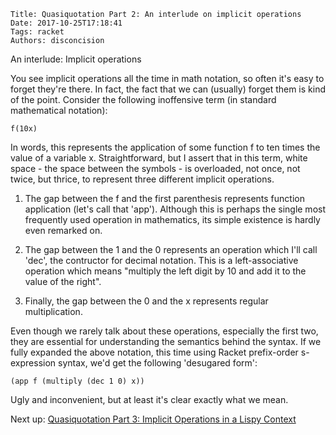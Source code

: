     Title: Quasiquotation Part 2: An interlude on implicit operations
    Date: 2017-10-25T17:18:41
    Tags: racket
    Authors: disconcision

An interlude: Implicit operations

You see implicit operations all the time in math notation, so often it's easy to forget they're there. In fact, the fact that we can (usually) forget them is kind of the point. Consider the following inoffensive term (in standard mathematical notation):

```
f(10x)
```

In words, this represents the application of some function f to ten times the value of a variable x. Straightforward, but I assert that in this term, white space - the space between the symbols - is overloaded, not once, not twice, but thrice, to represent three different implicit operations.

1. The gap between the f and the first parenthesis represents function application (let's call that 'app'). Although this is perhaps the single most frequently used operation in mathematics, its simple existence is hardly even remarked on.

2. The gap between the 1 and the 0 represents an operation which I'll call 'dec', the contructor for decimal notation. This is a left-associative operation which means "multiply the left digit by 10 and add it to the value of the right".

3. Finally, the gap between the 0 and the x represents regular multiplication.

Even though we rarely talk about these operations, especially the first two, they are essential for understanding the semantics behind the syntax. If we fully expanded the above notation, this time using Racket prefix-order s-expression syntax, we'd get the following 'desugared form':

```racket
(app f (multiply (dec 1 0) x))
```

Ugly and inconvenient, but at least it's clear exactly what we mean.

Next up: [Quasiquotation Part 3: Implicit Operations in a Lispy Context](quasiquotation-part-3-implicit-operations-in-a-lispy-context.html)
